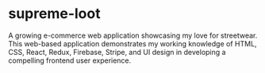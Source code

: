 # supreme-loot

A growing e-commerce web application showcasing my love for streetwear. This web-based application demonstrates my working knowledge of  HTML, CSS, React, Redux, Firebase, Stripe, and UI design in developing a compelling frontend user experience.

